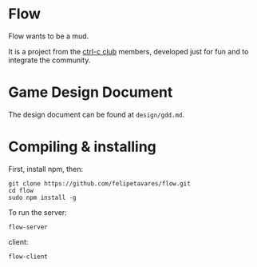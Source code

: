 # Flow

Flow wants to be a mud.

It is a project from the [ctrl-c club](http://ctrl-c.club/) members,
developed just for fun and to integrate the community.

# Game Design Document

The design document can be found at `design/gdd.md`.

# Compiling & installing

First, install npm, then:

```
git clone https://github.com/felipetavares/flow.git
cd flow
sudo npm install -g
```

To run the server:

    flow-server

client:

    flow-client
